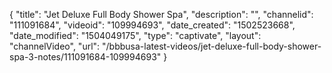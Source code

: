 {
    "title": "Jet Deluxe Full Body Shower Spa",
    "description": "",
    "channelid": "111091684",
    "videoid": "109994693",
    "date_created": "1502523668",
    "date_modified": "1504049175",
    "type": "captivate",
    "layout": "channelVideo",
    "url": "\/bbbusa-latest-videos\/jet-deluxe-full-body-shower-spa-3-notes\/111091684-109994693"
}